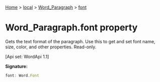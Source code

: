 [Home](./index) &gt; [local](local.md) &gt; [Word\_Paragraph](local.word_paragraph.md) &gt; [font](local.word_paragraph.font.md)

# Word\_Paragraph.font property

Gets the text format of the paragraph. Use this to get and set font name, size, color, and other properties. Read-only. 

 \[Api set: WordApi 1.1\]

**Signature:**
```javascript
font: Word.Font
```
